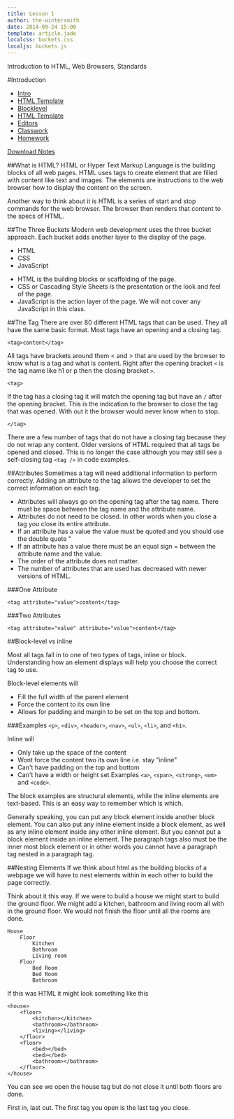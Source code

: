 ```yaml
---
title: Lesson 1
author: the-wintersmith
date: 2014-09-24 15:00
template: article.jade
localcss: buckets.css
localjs: buckets.js
---
```


Introduction to HTML, Web Browsers, Standards

<span class="more"></span>

#Introduction

* [Intro]()
* [HTML Template](template.html)
* [Blocklevel](blocklevel.html)
* [HTML Template](template.html)
* [Editors](editors.html)
* [Classwork](classwork.html)
* [Homework](homework.html)

[Download Notes](week1-notes.zip)


##What is HTML?
HTML or Hyper Text Markup Language is the building blocks of all web pages.  HTML uses tags to create element that are filled with content like text and images.  The elements are instructions to the web browser how to display the content on the screen.  

Another way to think about it is HTML is a series of start and stop commands for the web browser.  The browser then renders that content to the specs of HTML.  

##The Three Buckets
Modern web development uses the three bucket approach.  Each bucket adds another layer to the display of the page. 

<ul class="buckets">
<li>HTML</li>
<li>CSS</li>
<li>JavaScript</li>
</ul>

* HTML is the building blocks or scaffolding of the page.  
* CSS or Cascading Style Sheets is the presentation or the look and feel of the page.
* JavaScript is the action layer of the page.  We will not cover any JavaScript in this class.

##The Tag
There are over 80 different HTML tags that can be used.  They all have the same basic format.  Most tags have an opening and a closing tag.  

	<tag>content</tag>

All tags have brackets around them < and > that are used by the browser to know what is a tag and what is content.  Right after the opening bracket `<` is the tag name like h1 or p then the closing bracket `>`.

	<tag>

If the tag has a closing tag it will match the opening tag but have an `/` after the opening bracket.  This is the indication to the browser to close the tag that was opened.  With out it the browser would never know when to stop.  

	</tag>

There are a few number of tags that do not have a closing tag because they do not wrap any content.  Older versions of HTML required that all tags be opened and closed.  This is no longer the case although you may still see a self-closing tag `<tag />` in code examples.  

##Attributes 
Sometimes a tag will need additional information to perform correctly.  Adding an attribute to the tag allows the developer to set the correct information on each tag.  

* Attributes will always go on the opening tag after the tag name.  There must be space between the tag name and the attribute name.
* Attributes do not need to be closed.  In other words when you close a tag you close its entire attribute.  
* If an attribute has a value the value must be quoted and you should use the double quote "
* If an attribute has a value there must be an equal sign = between the attribute name and the value.
* The order of the attribute does not matter.
* The number of attributes that are used has decreased with newer versions of HTML. 

###One Attribute

	<tag attribute="value">content</tag>

###Two Attributes
	
	<tag attribute="value" attribute="value">content</tag>

##Block-level vs inline

Most all tags fall in to one of two types of tags, inline or block.  Understanding how an element displays will help you choose the correct tag to use.  

Block-level elements will
* Fill the full width of the parent element 
* Force the content to its own line
* Allows for padding and margin to be set on the top and bottom. 

###Examples
`<p>`, `<div>`, `<header>`, `<nav>`, `<ul>`, `<li>`, and `<h1>`.

Inline will 
* Only take up the space of the content
* Wont force the content two its own line i.e. stay "inline"
* Can't have padding on the top and bottom
* Can't have a width or height set
Examples
`<a>`, `<span>`, `<strong>`, `<em>` and `<code>`.

The block examples are structural elements, while the inline elements are text-based. This is an easy way to remember which is which.

Generally speaking, you can put any block element inside another block element. You can also put any inline element inside a block element, as well as any inline element inside any other inline element. But you cannot put a block element inside an inline element. The paragraph tags also must be the inner most block element or in other words you cannot have a paragraph tag nested in a paragraph tag. 

##Nesting Elements
If we think about html as the building blocks of a webpage we will have to nest elements within in each other to build the page correctly.  

Think about it this way.  If we were to build a house we might start to build the ground floor.  We might add a kitchen, bathroom and living room all with in the ground floor.  We would not finish the floor until all the rooms are done.  

	House
		Floor
			Kitchen
			Bathroom
			Living room
		Floor
			Bed Room
			Bed Room
			Bathroom

If this was HTML it might look something like this

	<house>
		<floor>
			<kitchen></kitchen>
			<bathroom></bathroom>
			<living></living>
		</floor>
		<floor>
			<bed></bed>
			<bed></bed>
			<bathroom></bathroom>
		</floor>
	</house>

You can see we open the house tag but do not close it until both floors are done.  

First in, last out. The first tag you open is the last tag you close.  
